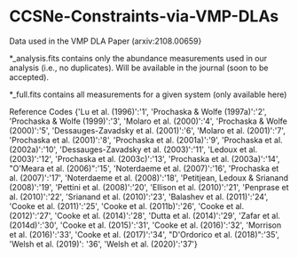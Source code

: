 # CCSNe-Constraints-via-VMP-DLAs
Data used in the VMP DLA Paper (arxiv:2108.00659}

*_analysis.fits contains only the abundance measurements used in our analysis (i.e., no duplicates). Will be available in the journal (soon to be accepted).

*_full.fits contains all measurements for a given system (only available here)

Reference Codes
{'Lu et al. (1996)':'1',
'Prochaska & Wolfe (1997a)':'2',
'Prochaska & Wolfe (1999)':'3',
'Molaro et al. (2000)':'4',
'Prochaska & Wolfe (2000)':'5',
'Dessauges-Zavadsky et al. (2001)':'6',
'Molaro et al. (2001)':'7',
'Prochaska et al. (2001)':'8',
'Prochaska et al. (2001a)':'9',
'Prochaska et al. (2002a)':'10',
'Dessauges-Zavadsky et al. (2003)':'11',
'Ledoux et al. (2003)':'12',
'Prochaska et al. (2003c)':'13',
'Prochaska et al. (2003a)':'14',
"O'Meara et al. (2006)":'15',
'Noterdaeme et al. (2007)':'16',
'Prochaska et al. (2007)':'17',
'Noterdaeme et al. (2008)':'18',
'Petitjean, Ledoux & Srianand (2008)':'19',
'Pettini et al. (2008)':'20',
'Ellison et al. (2010)':'21',
'Penprase et al. (2010)':'22',
'Srianand et al. (2010)':'23',
'Balashev et al. (2011)':'24',
'Cooke et al. (2011)':'25',
'Cooke et al. (2011b)':'26',
'Cooke et al. (2012)':'27',
'Cooke et al. (2014)':'28',
'Dutta et al. (2014)':'29',
'Zafar et al. (2014d)':'30',
'Cooke et al. (2015)':'31',
'Cooke et al. (2016)':'32',
'Morrison et al. (2016)':'33',
'Cooke et al. (2017)':'34',
"D'Ordorico et al. (2018)":'35',
'Welsh et al. (2019)': '36',
'Welsh et al. (2020)':'37'}
